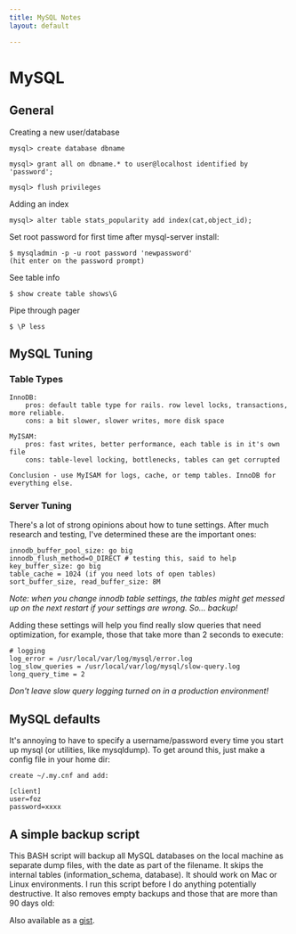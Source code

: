 ```yaml
---
title: MySQL Notes
layout: default

---
```


# MySQL

## General

Creating a new user/database

	mysql> create database dbname

	mysql> grant all on dbname.* to user@localhost identified by 'password';
	
	mysql> flush privileges

Adding an index

	mysql> alter table stats_popularity add index(cat,object_id);

Set root password for first time after mysql-server install:

	$ mysqladmin -p -u root password 'newpassword'
	(hit enter on the password prompt)
	
See table info
	
	$ show create table shows\G

Pipe through pager

	$ \P less
	
## MySQL Tuning


### Table Types

    InnoDB: 
        pros: default table type for rails. row level locks, transactions, more reliable.
        cons: a bit slower, slower writes, more disk space
        
    MyISAM:
        pros: fast writes, better performance, each table is in it's own file
        cons: table-level locking, bottlenecks, tables can get corrupted
    
    Conclusion - use MyISAM for logs, cache, or temp tables. InnoDB for everything else.
    
### Server Tuning
    
There's a lot of strong opinions about how to tune settings. After much research and testing, I've determined these are the important ones:

    innodb_buffer_pool_size: go big
    innodb_flush_method=O_DIRECT # testing this, said to help
    key_buffer_size: go big
    table_cache = 1024 (if you need lots of open tables)
    sort_buffer_size, read_buffer_size: 8M

_Note: when you change innodb table settings, the tables might get messed up on the next restart if your settings are wrong. So... backup!_

Adding these settings will help you find really slow queries that need optimization, for example, those that take more than 2 seconds to execute:

	# logging
	log_error = /usr/local/var/log/mysql/error.log
	log_slow_queries = /usr/local/var/log/mysql/slow-query.log
	long_query_time = 2
    
_Don't leave slow query logging turned on in a production environment!_
        
## MySQL defaults

It's annoying to have to specify a username/password every time you start up mysql (or utilities, like mysqldump). To get around this, just make a config file in your home dir:

	create ~/.my.cnf and add:

	[client]
	user=foz
	password=xxxx

## A simple backup script

This BASH script will backup all MySQL databases on the local machine as separate dump files, with the date as part of the filename. It skips the internal tables (information_schema, database). It should work on Mac or Linux environments. I run this script before I do anything potentially destructive. It also removes empty backups and those that are more than 90 days old:

<script src="http://gist.github.com/549062.js"> </script>

Also available as a [gist](http://gist.github.com/549062).